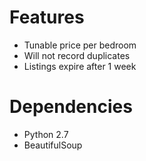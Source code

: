 Features
========

* Tunable price per bedroom
* Will not record duplicates
* Listings expire after 1 week

Dependencies
============

* Python 2.7
* BeautifulSoup
